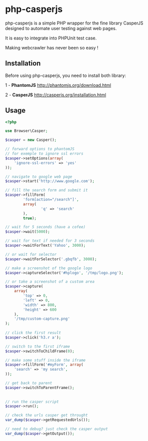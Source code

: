 php-casperjs
============

php-casperjs is a simple PHP wrapper for the fine library CasperJS designed to automate 
user testing against web pages.

It is easy to integrate into PHPUnit test case.

Making webcrawler has never been so easy !

Installation
------------

Before using php-casperjs, you need to install both library:

1 - **PhantomJS** http://phantomjs.org/download.html

2 - **CasperJS** http://casperjs.org/installation.html

Usage
-----

```php
<?php

use Browser\Casper;

$casper = new Casper();

// forward options to phantomJS
// for exemple to ignore ssl errors
$casper->setOptions(array(
    'ignore-ssl-errors' => 'yes'
));

// navigate to google web page
$casper->start('http://www.google.com');

// fill the search form and submit it
$casper->fillForm(
        'form[action="/search"]',
        array(
                'q' => 'search'
        ),
        true);

// wait for 5 seconds (have a cofee)
$casper->wait(5000);

// wait for text if needed for 3 seconds
$casper->waitForText('Yahoo', 3000);

// or wait for selector
$casper->waitForSelector('.gbqfb', 3000);

// make a screenshot of the google logo
$casper->captureSelector('#hplogo', '/tmp/logo.png');

// or take a screenshot of a custom area
$casper->capture(
    array(
        'top' => 0,
        'left' => 0,
        'width' => 800,
        'height' => 600
    ),
    '/tmp/custom-capture.png'
);
        
// click the first result
$casper->click('h3.r a');

// switch to the first iframe
$casper->switchToChildFrame(0);

// make some stuff inside the iframe
$casper->fillForm('#myForm', array(
    'search' => 'my search',
));

// get back to parent
$casper->switchToParentFrame();
        
       
// run the casper script
$casper->run();

// check the urls casper get throught
var_dump($casper->getRequestedUrls());

// need to debug? just check the casper output
var_dump($casper->getOutput());
        
```